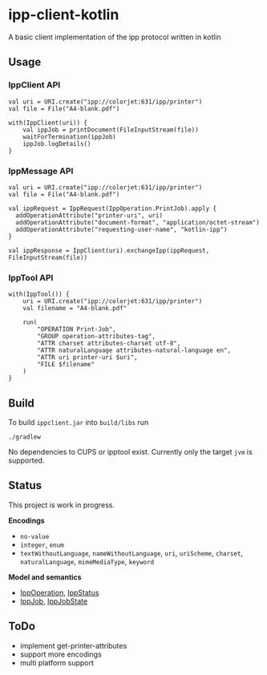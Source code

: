 # ipp-client-kotlin

A basic client implementation of the ipp protocol written in kotlin

## Usage

### IppClient API

    val uri = URI.create("ipp://colorjet:631/ipp/printer")
    val file = File("A4-blank.pdf")
    
    with(IppClient(uri)) {
        val ippJob = printDocument(FileInputStream(file))
        waitForTermination(ippJob)
        ippJob.logDetails()
    }

### IppMessage API

    val uri = URI.create("ipp://colorjet:631/ipp/printer")
    val file = File("A4-blank.pdf")
    
    val ippRequest = IppRequest(IppOperation.PrintJob).apply {
      addOperationAttribute("printer-uri", uri)
      addOperationAttribute("document-format", "application/octet-stream")
      addOperationAttribute("requesting-user-name", "kotlin-ipp")
    }
    
    val ippResponse = IppClient(uri).exchangeIpp(ippRequest, FileInputStream(file))
        
### IppTool API
 
    with(IppTool()) {
        uri = URI.create("ipp://colorjet:631/ipp/printer")
        val filename = "A4-blank.pdf"
        
        run(
            "OPERATION Print-Job",
            "GROUP operation-attributes-tag",
            "ATTR charset attributes-charset utf-8",
            "ATTR naturalLanguage attributes-natural-language en",
            "ATTR uri printer-uri $uri",
            "FILE $filename"
        )
    }
          
## Build

To build `ippclient.jar` into `build/libs` run

    ./gradlew

No dependencies to CUPS or ipptool exist. Currently only the target `jvm` is supported. 


## Status

This project is work in progress.

**Encodings**

 * `no-value` 
 * `integer`, `enum`
 * `textWithoutLanguage`, `nameWithoutLanguage`, `uri`, `uriScheme`, `charset`, `naturalLanguage`,
   `mimeMediaType`, `keyword`

**Model and semantics**

* [IppOperation](https://github.com/gmuth/ipp-client-kotlin/blob/master/src/main/kotlin/de/gmuth/ipp/core/IppOperation.kt),
  [IppStatus](https://github.com/gmuth/ipp-client-kotlin/blob/master/src/main/kotlin/de/gmuth/ipp/core/IppStatus.kt)
* [IppJob](https://github.com/gmuth/ipp-client-kotlin/blob/master/src/main/kotlin/de/gmuth/ipp/core/IppJob.kt),
  [IppJobState](https://github.com/gmuth/ipp-client-kotlin/blob/master/src/main/kotlin/de/gmuth/ipp/core/IppJobState.kt)

## ToDo

* implement get-printer-attributes
* support more encodings
* multi platform support

